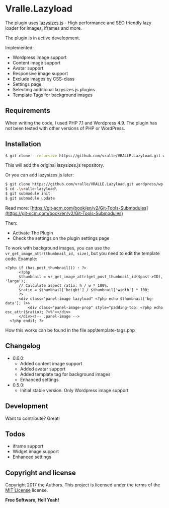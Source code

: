 # Vralle.Lazyload
The plugin uses [lazysizes.js](https://github.com/aFarkas/lazysizes) - High performance and SEO friendly lazy loader for images, iframes and more.

The plugin is in active development.

Implemented:
  - Wordpress image support
  - Content image support
  - Avatar support
  - Responsive image support
  - Exclude images by CSS-class
  - Settings page
  - Selecting additional lazysizes.js plugins
  - Template Tags for background images

## Requirements

When writing the code, I used PHP 7.1 and Wordpress 4.9. The plugin has not been tested with other versions of PHP or WordPress.

## Installation

```sh
$ git clone --recursive https://github.com/vralle/VRALLE.Lazyload.git wordpress/wp-content/plugins/vralle-lazyload
```
This will add the original lazysizes.js repository.

Or you can add lazysizes.js later:

```sh
$ git clone https://github.com/vralle/VRALLE.Lazyload.git wordpress/wp-content/plugins/vralle-lazyload
$ cd .\vralle-lazyload\
$ git submodule init
$ git submodule update
```

Read more: [https://git-scm.com/book/en/v2/Git-Tools-Submodules](https://git-scm.com/book/en/v2/Git-Tools-Submodules)

Then:
* Activate The Plugin
* Check the settings on the plugin settings page

To work with background images, you can use the `vr_get_image_attr(thumbnail_id, size)`, but you need to edit the template code.
Example:
```
<?php if (has_post_thumbnail()) : ?>
      <?php
      $thumbnail = vr_get_image_attr(get_post_thumbnail_id($post->ID), 'large');
      // Calculate aspect ratio: h / w * 100%.
      $ratio = $thumbnail['height'] / $thumbnail['width'] * 100;
      ?>
      <div class="panel-image lazyload" <?php echo $thumbnail['bg-data']; ?>>
          <div class="panel-image-prop" style="padding-top: <?php echo esc_attr($ratio); ?>%"></div>
      </div><!-- .panel-image -->
  <?php endif; ?>
```
How this works can be found in the file app\template-tags.php


## Changelog


- 0.6.0:
  - Added content image support
  - Added avatar support
  - Added template tag for background images
  - Enhanced settings
- 0.5.0:
  - Initial stable version. Only Wordpress image support

## Development

Want to contribute? Great!

## Todos

  - iframe support
  - Widget image support
  - Enhanced settings

## Copyright and license

Copyright 2017 the Authors. This project is licensed under the terms of the [MIT License](LICENSE.txt) license.

**Free Software, Hell Yeah!**
